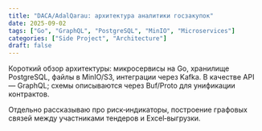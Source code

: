 ```yaml
---
title: "DACA/AdalQarau: архитектура аналитики госзакупок"
date: 2025-09-02
tags: ["Go", "GraphQL", "PostgreSQL", "MinIO", "Microservices"]
categories: ["Side Project", "Architecture"]
draft: false
---
```


Короткий обзор архитектуры: микросервисы на Go, хранилище PostgreSQL, файлы в MinIO/S3, интеграции через Kafka. В качестве API — GraphQL; схемы описываются через Buf/Proto для унификации контрактов.

Отдельно рассказываю про риск‑индикаторы, построение графовых связей между участниками тендеров и Excel‑выгрузки.

